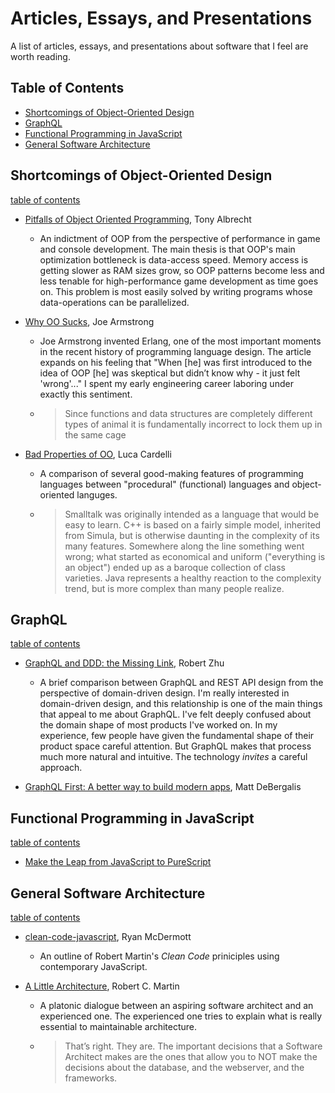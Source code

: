 # Articles, Essays, and Presentations
A list of articles, essays, and presentations about software that I feel are worth reading.

## Table of Contents

- [Shortcomings of Object-Oriented Design](#shortcomings-of-object-oriented-design)
- [GraphQL](#graphql)
- [Functional Programming in JavaScript](#functional-programming-in-javascript)
- [General Software Architecture](#general-software-architecture)

## Shortcomings of Object-Oriented Design
[table of contents](#table-of-contents)

- [Pitfalls of Object Oriented Programming](http://harmful.cat-v.org/software/OO_programming/_pdf/Pitfalls_of_Object_Oriented_Programming_GCAP_09.pdf), Tony Albrecht
  * An indictment of OOP from the perspective of performance in game and console development. The main thesis is that OOP's main optimization bottleneck is data-access speed. Memory access is getting slower as RAM sizes grow, so OOP patterns become less and less tenable for high-performance game development as time goes on. This problem is most easily solved by writing programs whose data-operations can be parallelized. 

- [Why OO Sucks](http://harmful.cat-v.org/software/OO_programming/why_oo_sucks), Joe Armstrong
  * Joe Armstrong invented Erlang, one of the most important moments in the recent history of programming language design. The article expands on his feeling that "When [he] was first introduced to the idea of OOP [he] was skeptical but didn’t know why - it just felt 'wrong'..." I spent my early engineering career laboring under exactly this sentiment.
  * > Since functions and data structures are completely different types of animal it is fundamentally incorrect to lock them up in the same cage

- [Bad Properties of OO](http://doc.cat-v.org/programming/bad_properties_of_OO), Luca Cardelli
  * A comparison of several good-making features of programming languages between "procedural" (functional) languages and object-oriented languges.
  * > Smalltalk was originally intended as a language that would be easy to learn. C++ is based on a fairly simple model, inherited from Simula, but is otherwise daunting in the complexity of its many features. Somewhere along the line something went wrong; what started as economical and uniform ("everything is an object") ended up as a baroque collection of class varieties. Java represents a healthy reaction to the complexity trend, but is more complex than many people realize.

## GraphQL
[table of contents](#table-of-contents)

- [GraphQL and DDD: the Missing Link](https://hackernoon.com/graphql-and-ddd-the-missing-link-4e992a26b711), Robert Zhu
  * A brief comparison between GraphQL and REST API design from the perspective of domain-driven design. I'm really interested in domain-driven design, and this relationship is one of the main things that appeal to me about GraphQL. I've felt deeply confused about the domain shape of most products I've worked on. In my experience, few people have given the fundamental shape of their product space careful attention. But GraphQL makes that process much more natural and intuitive. The technology _invites_ a careful approach.

- [GraphQL First: A better way to build modern apps](https://dev-blog.apollodata.com/graphql-first-a-better-way-to-build-modern-apps-b5a04f7121a0), Matt DeBergalis

## Functional Programming in JavaScript
[table of contents](#table-of-contents)

- [Make the Leap from JavaScript to PureScript](https://hackernoon.com/make-the-leap-from-javascript-to-purescript-5b35b1c06fef)

## General Software Architecture
[table of contents](#table-of-contents)

- [clean-code-javascript](https://github.com/ryanmcdermott/clean-code-javascript), Ryan McDermott
  * An outline of Robert Martin's _Clean Code_ priniciples using contemporary JavaScript.
  
- [A Little Architecture](http://blog.cleancoder.com/uncle-bob/2016/01/04/ALittleArchitecture.html), Robert C. Martin
  * A platonic dialogue between an aspiring software architect and an experienced one. The experienced one tries to explain what is really essential to maintainable architecture.
  * > That’s right. They are. The important decisions that a Software Architect makes are the ones that allow you to NOT make the decisions about the database, and the webserver, and the frameworks.
